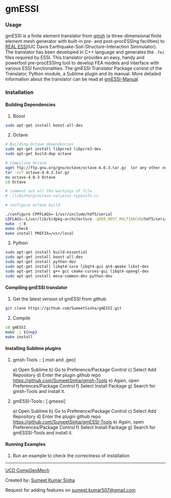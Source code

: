 gmESSI
=========

### Usage

gmESSI is a finite element translator from [gmsh](http://gmsh.info/) (a three-dimensional finite element mesh generator with built-in pre- and post-procESSIng facilities) to [REAL ESSI](http://sokocalo.engr.ucdavis.edu/~jeremic/Real_ESSI_Simulator/)(UC Davis Earthquake-Soil-Structure-Interaction Simmulator). The translator has been developed in C++ language and generates the ```.fei``` files required by ESSI. This translator provides an easy, handy and powerfool pre-procESSIng tool to develop FEA models and interface with various ESSI functionalities. The gmESSI Translator Package consist of the Translator, Python module, a Sublime plugin and its manual. More detailed information about the translator can be read at [gmESSI-Manual](./gmESSI_Manual.pdf)

### Installation

#### Building Dependencies

1) Boost

```bash
sudo apt-get install boost-all-dev
```

2) Octave

```bash
# Building Octave dependencies
sudo apt-get install libpcre3 libpcre3-dev
sudo apt-get build-dep octave

# Compiling Octave
wget ftp://ftp.gnu.org/gnu/octave/octave-4.0.3.tar.gz  (or any other newer version)
tar -xvf octave-4.0.3.tar.gz
mv octave-4.0.3 Octave
cd Octave

# comment out all the warnings of file 
# ./libinterp/octave-value/ov-typeinfo.cc

# configure octave build

./configure CPPFLAGS=-I/usr/include/hdf5/serial 
LDFLAGS=-L/usr/lib/$(dpkg-architecture -qDEB_HOST_MULTIARCH)/hdf5/serial --enable-jit 
make -j 8
make check
make install PREFIX=/usr/local
```

3) Python

```bash
sudo apt-get install build-essential
sudo apt-get install boost-all-dev
sudo apt-get install python-dev 
sudo apt-get install libqt4-core libqt4-gui qt4-qmake libxt-dev 
sudo apt-get install g++ gcc cmake-curses-gui libqt4-opengl-dev 
sudo apt-get install mesa-common-dev python-dev
```

#### Compiling gmESSI translator

1) Get the latest version of gmESSI from github

```bash
git clone https://github.com/SumeetSinha/gmESSI.git
```

2) Compile 

```bash
cd gmESSI
make -j ${nop}
make install
```

#### Installing Sublime plugins

1) gmsh-Tools :: [.msh and .geo]

	a) Open Sublime 
	b) Go to Preference/Package Control
	c) Select Add Repository
	d) Enter the plugin github repo https://github.com/SumeetSinha/gmsh-Tools
	e) Again, open Preferences/Package Control
	f) Select Install Package
	g) Search for gmsh-Tools and install it.


2) gmESSI-Tools:: [.gmessi]

	a) Open Sublime 
	b) Go to Preference/Package Control
	c) Select Add Repository
	d) Enter the plugin github repo https://github.com/SumeetSinha/gmESSI-Tools
	e) Again, open Preferences/Package Control
	f) Select Install Package
	g) Search for gmESSSI-Tools and install it.

#### Running Examples 

1) Run an example to check the correctness of installation


---
[UCD CompGeoMech](http://sokocalo.engr.ucdavis.edu/~jeremic/)

Created by: [Sumeet Kumar Sinha](http://www.sumeetksinha.com)

Request for adding features on sumeet.kumar507@gmail.com
   




